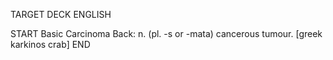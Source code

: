 TARGET DECK
ENGLISH

START
Basic
Carcinoma
Back: n. (pl. -s or -mata) cancerous tumour. [greek karkinos crab]
END
